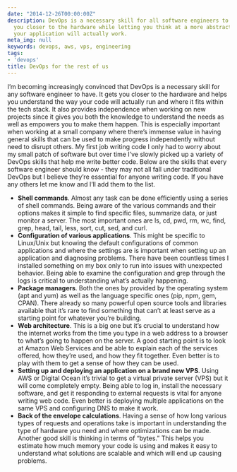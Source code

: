 ```yaml
---
date: "2014-12-26T00:00:00Z"
description: DevOps is a necessary skill for all software engineers to know. It gets
  you closer to the hardware while letting you think at a more abstract level of how
  your application will actually work.
meta_img: null
keywords: devops, aws, vps, engineering
tags:
- 'devops'
title: DevOps for the rest of us
---
```


I’m becoming increasingly convinced that DevOps is a necessary skill for any software engineer to have. It gets you closer to the hardware and helps you understand the way your code will actually run and where it fits within the tech stack. It also provides independence when working on new projects since it gives you both the knowledge to understand the needs as well as empowers you to make them happen. This is especially important when working at a small company where there’s immense value in having general skills that can be used to make progress independently without need to disrupt others. My first job writing code I only had to worry about my small patch of software but over time I’ve slowly picked up a variety of DevOps skills that help me write better code. Below are the skills that every software engineer should know - they may not all fall under traditional DevOps but I believe they’re essential for anyone writing code. If you have any others let me know and I’ll add them to the list.

- **Shell commands**. Almost any task can be done efficiently using a series of shell commands. Being aware of the various commands and their options makes it simple to find specific files, summarize data, or just monitor a server. The most important ones are ls, cd, pwd, rm, wc, find, grep, head, tail, less, sort, cut, sed, and curl.
- **Configuration of various applications**. This might be specific to Linux/Unix but knowing the default configurations of common applications and where the settings are is important when setting up an application and diagnosing problems. There have been countless times I installed something on my box only to run into issues with unexpected behavior. Being able to examine the configuration and grep through the logs is critical to understanding what’s actually happening.
- **Package managers**. Both the ones by provided by the operating system (apt and yum) as well as the language specific ones (pip, npm, gem, CPAN). There already so many powerful open source tools and libraries available that it’s rare to find something that can’t at least serve as a starting point for whatever you’re building.
- **Web architecture**. This is a big one but it’s crucial to understand how the internet works from the time you type in a web address to a browser to what’s going to happen on the server. A good starting point is to look at Amazon Web Services and be able to explain each of the services offered, how they’re used, and how they fit together. Even better is to play with them to get a sense of how they can be used.
- **Setting up and deploying an application on a brand new VPS**. Using AWS or Digital Ocean it’s trivial to get a virtual private server (VPS) but it will come completely empty. Being able to log in, install the necessary software, and get it responding to external requests is vital for anyone writing web code. Even better is deploying multiple applications on the same VPS and configuring DNS to make it work.
- **Back of the envelope calculations**. Having a sense of how long various types of requests and operations take is important in understanding the type of hardware you need and where optimizations can be made. Another good skill is thinking in terms of “bytes.” This helps you estimate how much memory your code is using and makes it easy to understand what solutions are scalable and which will end up causing problems.
